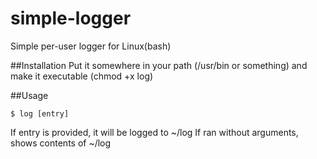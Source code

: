 simple-logger
=============

Simple per-user logger for Linux(bash)

##Installation
Put it somewhere in your path (/usr/bin or something) and make it executable (chmod +x log)

##Usage

	$ log [entry]

If entry is provided, it will be logged to ~/log
If ran without arguments, shows contents of ~/log 